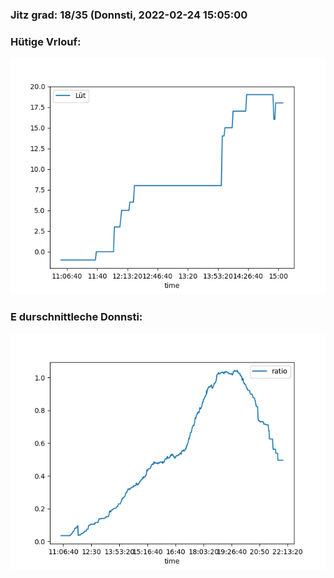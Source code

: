 ### Jitz grad: 18/35 (Donnsti, 2022-02-24 15:05:00

### Hütige Vrlouf:
![Graph](Today.png)

### E durschnittleche Donnsti:
![Graph](Donnsti.png)